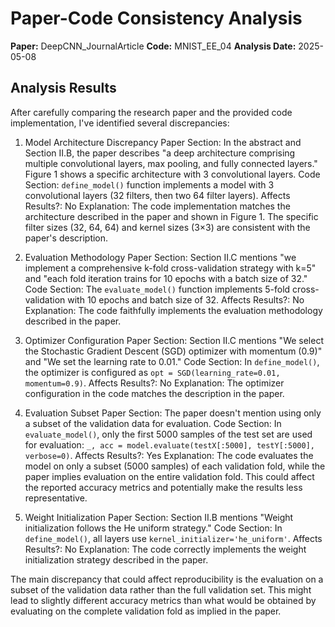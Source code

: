# Paper-Code Consistency Analysis

**Paper:** DeepCNN_JournalArticle
**Code:** MNIST_EE_04
**Analysis Date:** 2025-05-08

## Analysis Results

After carefully comparing the research paper and the provided code implementation, I've identified several discrepancies:

1. Model Architecture Discrepancy
   Paper Section: In the abstract and Section II.B, the paper describes "a deep architecture comprising multiple convolutional layers, max pooling, and fully connected layers." Figure 1 shows a specific architecture with 3 convolutional layers.
   Code Section: `define_model()` function implements a model with 3 convolutional layers (32 filters, then two 64 filter layers).
   Affects Results?: No
   Explanation: The code implementation matches the architecture described in the paper and shown in Figure 1. The specific filter sizes (32, 64, 64) and kernel sizes (3×3) are consistent with the paper's description.

2. Evaluation Methodology
   Paper Section: Section II.C mentions "we implement a comprehensive k-fold cross-validation strategy with k=5" and "each fold iteration trains for 10 epochs with a batch size of 32."
   Code Section: The `evaluate_model()` function implements 5-fold cross-validation with 10 epochs and batch size of 32.
   Affects Results?: No
   Explanation: The code faithfully implements the evaluation methodology described in the paper.

3. Optimizer Configuration
   Paper Section: Section II.C mentions "We select the Stochastic Gradient Descent (SGD) optimizer with momentum (0.9)" and "We set the learning rate to 0.01."
   Code Section: In `define_model()`, the optimizer is configured as `opt = SGD(learning_rate=0.01, momentum=0.9)`.
   Affects Results?: No
   Explanation: The optimizer configuration in the code matches the description in the paper.

4. Evaluation Subset
   Paper Section: The paper doesn't mention using only a subset of the validation data for evaluation.
   Code Section: In `evaluate_model()`, only the first 5000 samples of the test set are used for evaluation: `_, acc = model.evaluate(testX[:5000], testY[:5000], verbose=0)`.
   Affects Results?: Yes
   Explanation: The code evaluates the model on only a subset (5000 samples) of each validation fold, while the paper implies evaluation on the entire validation fold. This could affect the reported accuracy metrics and potentially make the results less representative.

5. Weight Initialization
   Paper Section: Section II.B mentions "Weight initialization follows the He uniform strategy."
   Code Section: In `define_model()`, all layers use `kernel_initializer='he_uniform'`.
   Affects Results?: No
   Explanation: The code correctly implements the weight initialization strategy described in the paper.

The main discrepancy that could affect reproducibility is the evaluation on a subset of the validation data rather than the full validation set. This might lead to slightly different accuracy metrics than what would be obtained by evaluating on the complete validation fold as implied in the paper.
